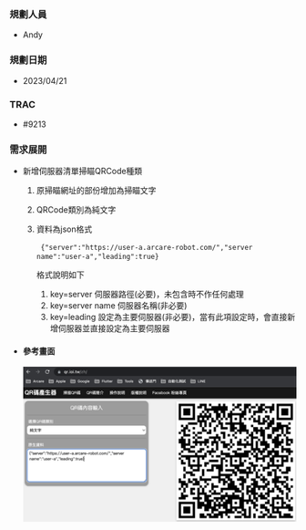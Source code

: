 ### <div id="user">規劃人員</div>
* Andy

### <div id="updatedate">規劃日期</div>
* 2023/04/21

### <div id="trac">TRAC</div>
* #9213

### <div id="requirement">需求展開</div>

  * 新增伺服器清單掃瞄QRCode種類

    1. 原掃瞄網址的部份增加為掃瞄文字
    2. QRCode類別為純文字
    3. 資料為json格式

            {"server":"https://user-a.arcare-robot.com/","server name":"user-a","leading":true}

        格式說明如下
       1. key=server 伺服器路徑(必要)，未包含時不作任何處理
       2. key=server name 伺服器名稱(非必要)
       3. key=leading 設定為主要伺服器(非必要)，當有此項設定時，會直接新增伺服器並直接設定為主要伺服器
          
      
* #### 參考畫面

    ![image](../../../MAE/Image/server_info_qrcode.png)


<!-- 超連結 -->
